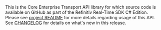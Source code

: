 This is the Core Enterprise Transport API library for which source code is available on GitHub as part of the Refinitiv Real-Time SDK C# Edition. Please see [project README](https://github.com/Refinitiv/Real-Time-SDK/blob/master/CSharp/README.md) for more details regarding usage of this API. See [CHANGELOG](https://github.com/Refinitiv/Real-Time-SDK/blob/master/CSharp/CHANGELOG.md) for details on what's new in this release.